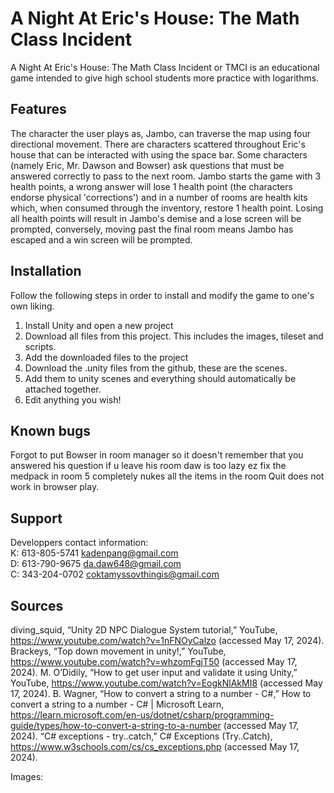# A Night At Eric's House: The Math Class Incident
A Night At Eric's House: The Math Class Incident or TMCI is an educational game intended to give high school students more practice with logarithms. 

## Features
The character the user plays as, Jambo, can traverse the map using four directional movement. There are characters scattered throughout Eric's house that can be interacted with using the space bar. Some characters (namely Eric, Mr. Dawson and Bowser) ask questions that must be answered correctly to pass to the next room. Jambo starts the game with 3 health points, a wrong answer will lose 1 health point (the characters endorse physical 'corrections') and in a number of rooms are health kits which, when consumed through the inventory, restore 1 health point. Losing all health points will result in Jambo's demise and a lose screen will be prompted, conversely, moving past the final room means Jambo has escaped and a win screen will be prompted. 

## Installation
Follow the following steps in order to install and modify the game to one's own liking. 

1. Install Unity and open a new project
2. Download all files from this project. This includes the images, tileset and scripts.
3. Add the downloaded files to the project
4. Download the .unity files from the github, these are the scenes.
5. Add them to unity scenes and everything should automatically be attached together.
6. Edit anything you wish!
   
## Known bugs
Forgot to put Bowser in room manager so it doesn't remember that you answered his question if u leave his room daw is too lazy ez fix
the medpack in room 5 completely nukes all the items in the room
Quit does not work in browser play.

## Support
Developpers contact information: <br>
K: 613-805-5741 kadenpang@gmail.com <br>
D: 613-790-9675 da.daw648@gmail.com <br>
C: 343-204-0702 coktamyssovthingis@gmail.com <br>

## Sources
diving_squid, “Unity 2D NPC Dialogue System tutorial,” YouTube, https://www.youtube.com/watch?v=1nFNOyCalzo (accessed May 17, 2024). 
Brackeys, “Top down movement in unity!,” YouTube, https://www.youtube.com/watch?v=whzomFgjT50 (accessed May 17, 2024). 
M. O’Didily, “How to get user input and validate it using Unity,” YouTube, https://www.youtube.com/watch?v=EogkNlAkMI8 (accessed May 17, 2024). 
B. Wagner, “How to convert a string to a number - C#,” How to convert a string to a number - C# | Microsoft Learn, https://learn.microsoft.com/en-us/dotnet/csharp/programming-guide/types/how-to-convert-a-string-to-a-number (accessed May 17, 2024). 
“C# exceptions - try..catch,” C# Exceptions (Try..Catch), https://www.w3schools.com/cs/cs_exceptions.php (accessed May 17, 2024). 

Images:
